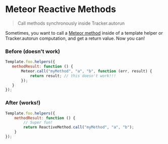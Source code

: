 # Meteor Reactive Methods

> Call methods synchronously inside Tracker.autorun

Sometimes, you want to call a [Meteor method](http://docs.meteor.com/#/full/meteor_call) inside of a template helper or Tracker.autorun computation, and get a return value. Now you can!

### Before (doesn't work)

```js
Template.foo.helpers({
   methodResult: function () {
       Meteor.call("myMethod", "a", "b", function (err, result) {
           return result; // this doesn't work!!!
       });
   } 
});
```

### After (works!)

```js
Template.foo.helpers({
    methodResult: function () {
        // Super fun!
        return ReactiveMethod.call("myMethod", "a", "b");
    }
});
```